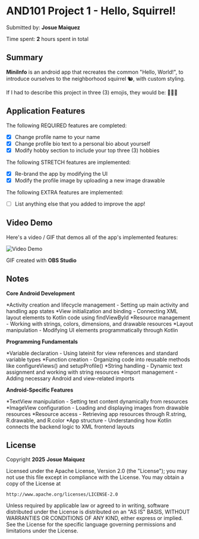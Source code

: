 <!-- (This is a comment) INSTRUCTIONS: Go through this page and fill out any **bolded** entries with their correct values.-->

# AND101 Project 1 - Hello, Squirrel!

Submitted by: **Josue Maiquez**

Time spent: **2** hours spent in total

## Summary

**MiniInfo** is an android app that recreates the common "Hello, World!", to introduce ourselves to the neighborhood squirrel 🐿, with custom styling.

If I had to describe this project in three (3) emojis, they would be: **🤯👾😎**

## Application Features

The following REQUIRED features are completed:

- [X] Change profile name to your name
- [X] Change profile bio text to a personal bio about yourself
- [X] Modify hobby section to include your top three (3) hobbies

The following STRETCH features are implemented:

- [X] Re-brand the app by modifying the UI
- [X] Modify the profile image by uploading a new image drawable

The following EXTRA features are implemented:

- [ ] List anything else that you added to improve the app!

## Video Demo

Here's a video / GIF that demos all of the app's implemented features:

<img src="https://imgur.com/a/XCutsdG" title="Video Demo" alt="Video Demo" />

GIF created with **OBS Studio**

<!-- Recommended tools:
- [Kap](https://getkap.co/) for macOS
- [ScreenToGif](https://www.screentogif.com/) for Windows
- [peek](https://github.com/phw/peek) for Linux. -->

## Notes

**Core Android Development**

*Activity creation and lifecycle management - Setting up main activity and handling app states
*View initialization and binding - Connecting XML layout elements to Kotlin code using findViewById
*Resource management - Working with strings, colors, dimensions, and drawable resources
*Layout manipulation - Modifying UI elements programmatically through Kotlin

**Programming Fundamentals**

*Variable declaration - Using lateinit for view references and standard variable types
*Function creation - Organizing code into reusable methods like configureViews() and setupProfile()
*String handling - Dynamic text assignment and working with string resources
*Import management - Adding necessary Android and view-related imports

**Android-Specific Features**

*TextView manipulation - Setting text content dynamically from resources
*ImageView configuration - Loading and displaying images from drawable resources
*Resource access - Retrieving app resources through R.string, R.drawable, and R.color
*App structure - Understanding how Kotlin connects the backend logic to XML frontend layouts

## License

Copyright **2025** **Josue Maiquez**

Licensed under the Apache License, Version 2.0 (the "License");
you may not use this file except in compliance with the License.
You may obtain a copy of the License at

    http://www.apache.org/licenses/LICENSE-2.0

Unless required by applicable law or agreed to in writing, software
distributed under the License is distributed on an "AS IS" BASIS,
WITHOUT WARRANTIES OR CONDITIONS OF ANY KIND, either express or implied.
See the License for the specific language governing permissions and
limitations under the License.
